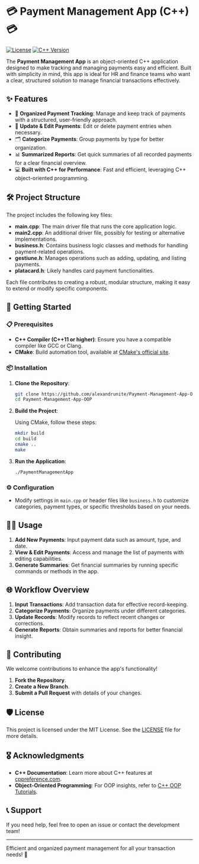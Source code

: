 # 💳 Payment Management App (C++) 💳

[![License](https://img.shields.io/badge/license-MIT-blue.svg)](LICENSE)
[![C++ Version](https://img.shields.io/badge/C%2B%2B-11%2B-brightgreen.svg)](https://en.cppreference.com/w/cpp/11)

The **Payment Management App** is an object-oriented C++ application designed to make tracking and managing payments easy and efficient. Built with simplicity in mind, this app is ideal for HR and finance teams who want a clear, structured solution to manage financial transactions effectively.

## ✨ Features

- 🧾 **Organized Payment Tracking**: Manage and keep track of payments with a structured, user-friendly approach.
- 🔄 **Update & Edit Payments**: Edit or delete payment entries when necessary.
- 🗂 **Categorize Payments**: Group payments by type for better organization.
- 📊 **Summarized Reports**: Get quick summaries of all recorded payments for a clear financial overview.
- 💻 **Built with C++ for Performance**: Fast and efficient, leveraging C++ object-oriented programming.

## 🛠 Project Structure

The project includes the following key files:

- **main.cpp**: The main driver file that runs the core application logic.
- **main2.cpp**: An additional driver file, possibly for testing or alternative implementations.
- **business.h**: Contains business logic classes and methods for handling payment-related operations.
- **gestiune.h**: Manages operations such as adding, updating, and listing payments.
- **platacard.h**: Likely handles card payment functionalities.

Each file contributes to creating a robust, modular structure, making it easy to extend or modify specific components.

## 🚀 Getting Started

### 📋 Prerequisites

- **C++ Compiler (C++11 or higher)**: Ensure you have a compatible compiler like GCC or Clang.
- **CMake**: Build automation tool, available at [CMake's official site](https://cmake.org/download/).

### 📦 Installation

1. **Clone the Repository**:

    ```bash
    git clone https://github.com/alexandrunite/Payment-Management-App-OOP.git
    cd Payment-Management-App-OOP
    ```

2. **Build the Project**:

    Using CMake, follow these steps:

    ```bash
    mkdir build
    cd build
    cmake ..
    make
    ```

3. **Run the Application**:

    ```bash
    ./PaymentManagementApp
    ```

### ⚙️ Configuration

- Modify settings in `main.cpp` or header files like `business.h` to customize categories, payment types, or specific thresholds based on your needs.

## 🏃‍♀️ Usage

1. **Add New Payments**: Input payment data such as amount, type, and date.
2. **View & Edit Payments**: Access and manage the list of payments with editing capabilities.
3. **Generate Summaries**: Get financial summaries by running specific commands or methods in the app.

## 🌐 Workflow Overview

1. **Input Transactions**: Add transaction data for effective record-keeping.
2. **Categorize Payments**: Organize payments under different categories.
3. **Update Records**: Modify records to reflect recent changes or corrections.
4. **Generate Reports**: Obtain summaries and reports for better financial insight.

## 🤝 Contributing

We welcome contributions to enhance the app's functionality!

1. **Fork the Repository**.
2. **Create a New Branch**.
3. **Submit a Pull Request** with details of your changes.

## 🛡️ License

This project is licensed under the MIT License. See the [LICENSE](LICENSE) file for more details.

## 🎖 Acknowledgments

- **C++ Documentation**: Learn more about C++ features at [cppreference.com](https://en.cppreference.com/w/).
- **Object-Oriented Programming**: For OOP insights, refer to [C++ OOP Tutorials](https://www.learncpp.com/).

## 📞 Support

If you need help, feel free to open an issue or contact the development team!

---

Efficient and organized payment management for all your transaction needs! 💼

